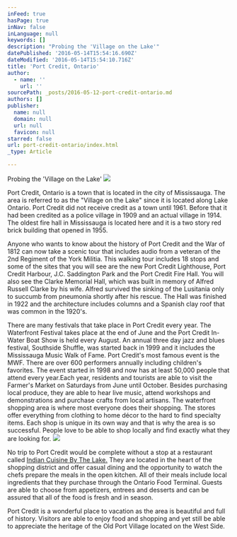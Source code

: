 ```yaml
---
inFeed: true
hasPage: true
inNav: false
inLanguage: null
keywords: []
description: "Probing the 'Village on the Lake'"
datePublished: '2016-05-14T15:54:16.690Z'
dateModified: '2016-05-14T15:54:10.716Z'
title: 'Port Credit, Ontario'
author:
  - name: ''
    url: ''
sourcePath: _posts/2016-05-12-port-credit-ontario.md
authors: []
publisher:
  name: null
  domain: null
  url: null
  favicon: null
starred: false
url: port-credit-ontario/index.html
_type: Article

---
```

Probing the 'Village on the Lake'
![](https://the-grid-user-content.s3-us-west-2.amazonaws.com/9f2a6454-669a-438b-9139-2a4a3e12eb03.jpg)

Port Credit, Ontario is a town that is located in the city of Mississauga. The area is referred to as the "Village on the Lake" since it is located along Lake Ontario. Port Credit did not receive credit as a town until 1961\. Before that it had been credited as a police village in 1909 and an actual village in 1914\. The oldest fire hall in Mississauga is located here and it is a two story red brick building that opened in 1955\.

Anyone who wants to know about the history of Port Credit and the War of 1812 can now take a scenic tour that includes audio from a veteran of the 2nd Regiment of the York Militia. This walking tour includes 18 stops and some of the sites that you will see are the new Port Credit Lighthouse, Port Credit Harbour, J.C. Saddington Park and the Port Credit Fire Hall. You will also see the Clarke Memorial Hall, which was built in memory of Alfred Russell Clarke by his wife. Alfred survived the sinking of the Lusitania only to succumb from pneumonia shortly after his rescue. The Hall was finished in 1922 and the architecture includes columns and a Spanish clay roof that was common in the 1920's. 

There are many festivals that take place in Port Credit every year. The Waterfront Festival takes place at the end of June and the Port Credit In-Water Boat Show is held every August. An annual three day jazz and blues festival, Southside Shuffle, was started back in 1999 and it includes the Mississauga Music Walk of Fame. Port Credit's most famous event is the MWF. There are over 600 performers annually including children's favorites. The event started in 1998 and now has at least 50,000 people that attend every year.Each year, residents and tourists are able to visit the Farmer's Market on Saturdays from June until October. Besides purchasing local produce, they are able to hear live music, attend workshops and demonstrations and purchase crafts from local artisans. The waterfront shopping area is where most everyone does their shopping. The stores offer everything from clothing to home décor to the hard to find specialty items. Each shop is unique in its own way and that is why the area is so successful. People love to be able to shop locally and find exactly what they are looking for. ![](https://the-grid-user-content.s3-us-west-2.amazonaws.com/e6eb4fda-9074-45eb-8a3c-2b03b2a86dd7.jpg)

No trip to Port Credit would be complete without a stop at a restaurant called [Indian Cuisine By The Lake.][0] They are located in the heart of the shopping district and offer casual dining and the opportunity to watch the chefs prepare the meals in the open kitchen. All of their meals include local ingredients that they purchase through the Ontario Food Terminal. Guests are able to choose from appetizers, entrees and desserts and can be assured that all of the food is fresh and in season. 

Port Credit is a wonderful place to vacation as the area is beautiful and full of history. Visitors are able to enjoy food and shopping and yet still be able to appreciate the heritage of the Old Port Village located on the West Side. 

[0]: http://indiancuisinebythelake.com/
